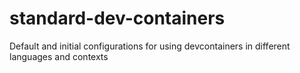 # standard-dev-containers
Default and initial configurations for using devcontainers in different languages and contexts
